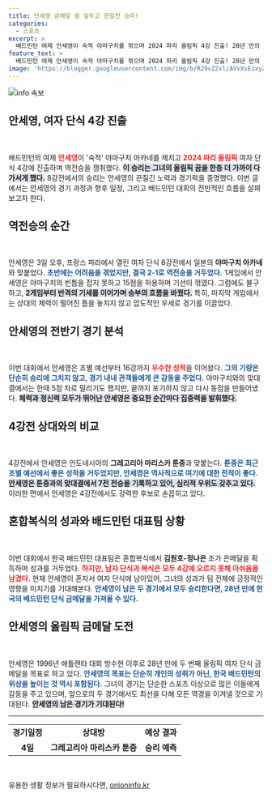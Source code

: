 ```yaml
---
title: 안세영 금메달 꿈 앞두고 한일전 승리!
categories:
  - 스포츠
excerpt: >
  배드민턴 여제 안세영이 숙적 야마구치를 꺾으며 2024 파리 올림픽 4강 진출! 28년 만의 금메달에 성큼 다가섰다. 4일 인니 툰중과 결승행을 가린다. 클릭해서 그 짜릿한 승리의 순간을 확인하세요!
feature_text: >
  배드민턴 여제 안세영이 숙적 야마구치를 꺾으며 2024 파리 올림픽 4강 진출! 28년 만의 금메달에 성큼 다가섰다. 4일 인니 툰중과 결승행을 가린다. 클릭해서 그 짜릿한 승리의 순간을 확인하세요!
image: 'https://blogger.googleusercontent.com/img/b/R29vZ2xl/AVvXsEixyZcFfHzMRdzZMjFBmAUKJYCLCGyLL1o632UiGVXcaFdKo_bkvkuCioo0uUKlGfBVcT3P84aROyZIXSBEx3Aw5nCQ3pTgDom1WDC4m8eifvWiAmWEEVb4x6G_l8C0QH225ldMjyaFvpxGEBGNO37VmDTDMHGhJPq73UglMfDca1-0aw/s1600/blogspot.png'
---
```


<p><img src="https://blogger.googleusercontent.com/img/b/R29vZ2xl/AVvXsEixyZcFfHzMRdzZMjFBmAUKJYCLCGyLL1o632UiGVXcaFdKo_bkvkuCioo0uUKlGfBVcT3P84aROyZIXSBEx3Aw5nCQ3pTgDom1WDC4m8eifvWiAmWEEVb4x6G_l8C0QH225ldMjyaFvpxGEBGNO37VmDTDMHGhJPq73UglMfDca1-0aw/s1600/blogspot.png" alt="info 속보" /></p>

<h2 data-ke-size="size26">안세영, 여자 단식 4강 진출</h2>

<p data-ke-size="size16">&nbsp;</p>

<p>배드민턴의 여제 <b><span style="color: #ee2323;">안세영</span></b>이 '숙적' 야마구치 아카네를 제치고 <b><span style="color: #ee2323;">2024 파리 올림픽</span></b> 여자 단식 4강에 진출하며 역전승을 쟁취했다. <b><span style="background-color: #21538527;">이 승리는 그녀의 올림픽 꿈을 한층 더 가까이 다가서게 했다.</span></b> 8강전에서의 승리는 안세영의 끈질긴 노력과 경기력을 증명했다. 이번 글에서는 안세영의 경기 과정과 향후 일정, 그리고 배드민턴 대회의 전반적인 흐름을 살펴보고자 한다.</p>

<h2 data-ke-size="size26">역전승의 순간</h2>

<p data-ke-size="size16">&nbsp;</p>

<p>안세영은 3일 오후, 프랑스 파리에서 열린 여자 단식 8강전에서 일본의 <b>야마구치 아카네</b>와 맞붙었다. <b><span style="color: #1a5490;">초반에는 어려움을 겪었지만, 결국 2-1로 역전승을 거두었다.</span></b> 1게임에서 안세영은 야마구치의 빈틈을 잡지 못하고 15점을 허용하며 기선이 꺾였다. 그럼에도 불구하고, <b><span style="background-color: #21538527;">2게임부터 반격의 기세를 이어가며 승부의 흐름을 바꿨다.</span></b> 특히, 마지막 게임에서는 상대의 체력이 떨어진 틈을 놓치지 않고 압도적인 우세로 경기를 이끌었다.</p>

<h2 data-ke-size="size26">안세영의 전반기 경기 분석</h2>

<p data-ke-size="size16">&nbsp;</p>

<p>이번 대회에서 안세영은 조별 예선부터 16강까지 <b><span style="color: #ee2323;">우수한 성적</span></b>을 이어왔다. <b><span style="color: #1a5490;">그의 기량은 단순히 승리에 그치지 않고, 경기 내내 관객들에게 큰 감동을 주었다.</span></b> 야마구치와의 맞대결에서는 한때 5점 차로 밀리기도 했지만, 끝까지 포기하지 않고 다시 동점을 만들어냈다. <b><span style="background-color: #21538527;">체력과 정신력 모두가 뛰어난 안세영은 중요한 순간마다 집중력을 발휘했다.</span></b></p>

<h2 data-ke-size="size26">4강전 상대와의 비교</h2>

<p data-ke-size="size16">&nbsp;</p>

<p>4강전에서 안세영은 인도네시아의 <b>그레고리아 마리스카 툰중</b>과 맞붙는다. <b><span style="color: #1a5490;">툰중은 최근 조별 예선에서 좋은 성적을 거두었지만, 안세영은 역사적으로 여기에 대한 전적이 좋다.</span></b> <b><span style="background-color: #21538527;">안세영은 툰중과의 맞대결에서 7전 전승을 기록하고 있어, 심리적 우위도 갖추고 있다.</span></b> 이러한 면에서 안세영은 4강전에서도 강력한 후보로 손꼽히고 있다.</p>

<h2 data-ke-size="size26">혼합복식의 성과와 배드민턴 대표팀 상황</h2>

<p data-ke-size="size16">&nbsp;</p>

<p>이번 대회에서 한국 배드민턴 대표팀은 혼합복식에서 <b>김원호-정나은</b> 조가 은메달을 획득하며 성과를 거두었다. <b><span style="color: #ee2323;">하지만, 남자 단식과 복식은 모두 4강에 오르지 못해 아쉬움을 남겼다.</span></b> 현재 안세영이 혼자서 여자 단식에 남아있어, 그녀의 성과가 팀 전체에 긍정적인 영향을 미치기를 기대해본다. <b><span style="color: #1a5490;">안세영이 남은 두 경기에서 모두 승리한다면, 28년 만에 한국의 배드민턴 단식 금메달을 가져올 수 있다.</span></b></p>

<h2 data-ke-size="size26">안세영의 올림픽 금메달 도전</h2>

<p data-ke-size="size16">&nbsp;</p>

<p>안세영은 1996년 애틀랜타 대회 방수현 이후로 28년 만에 두 번째 올림픽 여자 단식 금메달을 목표로 하고 있다. <b><span style="color: #1a5490;">안세영의 목표는 단순히 개인의 성취가 아닌, 한국 배드민턴의 위상을 높이는 것 역시 포함된다.</span></b> 그녀의 경기는 단순한 스포츠 이상으로 많은 이들에게 감동을 주고 있으며, 앞으로의 두 경기에서도 최선을 다해 모든 역경을 이겨낼 것으로 기대된다. <b><span style="background-color: #21538527;">안세영의 남은 경기가 기대된다!</span></b></p>

<hr>

<table style="width: 100%; border-spacing: 0; border-collapse: collapse;">
    <tbody>
        <tr>
            <td style="text-align: center; height: 17px;"><b>경기일정</b></td>
            <td style="text-align: center; height: 17px;"><b>상대방</b></td>
            <td style="text-align: center; height: 17px;"><b>예상 결과</b></td>
        </tr>
        <tr>
            <td style="text-align: center; height: 17px;"><b>4일</b></td>
            <td style="text-align: center; height: 17px;"><b>그레고리아 마리스카 툰중</b></td>
            <td style="text-align: center; height: 17px;"><b>승리 예측</b></td>
        </tr>
    </tbody>
</table>

<p data-ke-size="size16">&nbsp;</p>
유용한 생활 정보가 필요하시다면, <a href="https://onioninfo.kr" rel="dofollow">onioninfo.kr</a>



